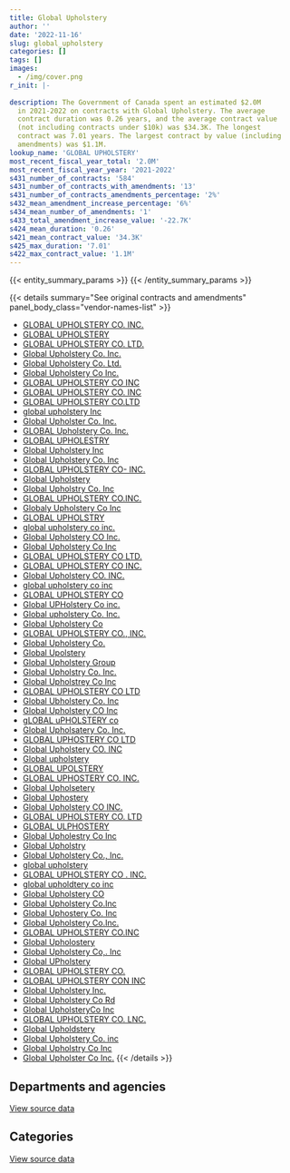 ```yaml
---
title: Global Upholstery
author: ''
date: '2022-11-16'
slug: global_upholstery
categories: []
tags: []
images:
  - /img/cover.png
r_init: |-
  
description: The Government of Canada spent an estimated $2.0M
  in 2021-2022 on contracts with Global Upholstery. The average
  contract duration was 0.26 years, and the average contract value
  (not including contracts under $10k) was $34.3K. The longest
  contract was 7.01 years. The largest contract by value (including
  amendments) was $1.1M.
lookup_name: 'GLOBAL UPHOLSTERY'
most_recent_fiscal_year_total: '2.0M'
most_recent_fiscal_year_year: '2021-2022'
s431_number_of_contracts: '584'
s431_number_of_contracts_with_amendments: '13'
s431_number_of_contracts_amendments_percentage: '2%'
s432_mean_amendment_increase_percentage: '6%'
s434_mean_number_of_amendments: '1'
s433_total_amendment_increase_value: '-22.7K'
s424_mean_duration: '0.26'
s421_mean_contract_value: '34.3K'
s425_max_duration: '7.01'
s422_max_contract_value: '1.1M'
---
```


<script src="/rmarkdown-libs/htmlwidgets/htmlwidgets.js"></script>
<link href="/rmarkdown-libs/datatables-css/datatables-crosstalk.css" rel="stylesheet" />
<script src="/rmarkdown-libs/datatables-binding/datatables.js"></script>
<script src="/rmarkdown-libs/jquery/jquery-3.6.0.min.js"></script>
<link href="/rmarkdown-libs/dt-core-bootstrap/css/dataTables.bootstrap.min.css" rel="stylesheet" />
<link href="/rmarkdown-libs/dt-core-bootstrap/css/dataTables.bootstrap.extra.css" rel="stylesheet" />
<script src="/rmarkdown-libs/dt-core-bootstrap/js/jquery.dataTables.min.js"></script>
<script src="/rmarkdown-libs/dt-core-bootstrap/js/dataTables.bootstrap.min.js"></script>
<link href="/rmarkdown-libs/crosstalk/css/crosstalk.min.css" rel="stylesheet" />
<script src="/rmarkdown-libs/crosstalk/js/crosstalk.min.js"></script>
<script src="/rmarkdown-libs/htmlwidgets/htmlwidgets.js"></script>
<link href="/rmarkdown-libs/datatables-css/datatables-crosstalk.css" rel="stylesheet" />
<script src="/rmarkdown-libs/datatables-binding/datatables.js"></script>
<script src="/rmarkdown-libs/jquery/jquery-3.6.0.min.js"></script>
<link href="/rmarkdown-libs/dt-core-bootstrap/css/dataTables.bootstrap.min.css" rel="stylesheet" />
<link href="/rmarkdown-libs/dt-core-bootstrap/css/dataTables.bootstrap.extra.css" rel="stylesheet" />
<script src="/rmarkdown-libs/dt-core-bootstrap/js/jquery.dataTables.min.js"></script>
<script src="/rmarkdown-libs/dt-core-bootstrap/js/dataTables.bootstrap.min.js"></script>
<link href="/rmarkdown-libs/crosstalk/css/crosstalk.min.css" rel="stylesheet" />
<script src="/rmarkdown-libs/crosstalk/js/crosstalk.min.js"></script>

{{< entity_summary_params >}}
{{< /entity_summary_params >}}

{{< details summary="See original contracts and amendments" panel_body_class="vendor-names-list" >}}
- [GLOBAL UPHOLSTERY CO. INC.](https://search.open.canada.ca/en/ct/?sort=contract_value_f%20desc&page=1&search_text=%22GLOBAL%20UPHOLSTERY%20CO.%20INC.%22)
- [GLOBAL UPHOLSTERY](https://search.open.canada.ca/en/ct/?sort=contract_value_f%20desc&page=1&search_text=%22GLOBAL%20UPHOLSTERY%22)
- [GLOBAL UPHOLSTERY CO. LTD.](https://search.open.canada.ca/en/ct/?sort=contract_value_f%20desc&page=1&search_text=%22GLOBAL%20UPHOLSTERY%20CO.%20LTD.%22)
- [Global Upholstery Co. Inc.](https://search.open.canada.ca/en/ct/?sort=contract_value_f%20desc&page=1&search_text=%22Global%20Upholstery%20Co.%20Inc.%22)
- [Global Upholstery Co. Ltd.](https://search.open.canada.ca/en/ct/?sort=contract_value_f%20desc&page=1&search_text=%22Global%20Upholstery%20Co.%20Ltd.%22)
- [Global Upholstery Co Inc.](https://search.open.canada.ca/en/ct/?sort=contract_value_f%20desc&page=1&search_text=%22Global%20Upholstery%20Co%20Inc.%22)
- [GLOBAL UPHOLSTERY CO INC](https://search.open.canada.ca/en/ct/?sort=contract_value_f%20desc&page=1&search_text=%22GLOBAL%20UPHOLSTERY%20CO%20INC%22)
- [GLOBAL UPHOLSTERY CO. INC](https://search.open.canada.ca/en/ct/?sort=contract_value_f%20desc&page=1&search_text=%22GLOBAL%20UPHOLSTERY%20CO.%20INC%22)
- [GLOBAL UPHOLSTERY CO.LTD](https://search.open.canada.ca/en/ct/?sort=contract_value_f%20desc&page=1&search_text=%22GLOBAL%20UPHOLSTERY%20CO.LTD%22)
- [global upholstery Inc](https://search.open.canada.ca/en/ct/?sort=contract_value_f%20desc&page=1&search_text=%22global%20upholstery%20Inc%22)
- [Global Upholster Co. Inc.](https://search.open.canada.ca/en/ct/?sort=contract_value_f%20desc&page=1&search_text=%22Global%20Upholster%20Co.%20Inc.%22)
- [GLOBAL Upholstery Co. Inc.](https://search.open.canada.ca/en/ct/?sort=contract_value_f%20desc&page=1&search_text=%22GLOBAL%20Upholstery%20Co.%20Inc.%22)
- [GLOBAL UPHOLESTRY](https://search.open.canada.ca/en/ct/?sort=contract_value_f%20desc&page=1&search_text=%22GLOBAL%20UPHOLESTRY%22)
- [Global Upholstery Inc](https://search.open.canada.ca/en/ct/?sort=contract_value_f%20desc&page=1&search_text=%22Global%20Upholstery%20Inc%22)
- [Global Upholstery Co. Inc](https://search.open.canada.ca/en/ct/?sort=contract_value_f%20desc&page=1&search_text=%22Global%20Upholstery%20Co.%20Inc%22)
- [GLOBAL UPHOLSTERY CO- INC.](https://search.open.canada.ca/en/ct/?sort=contract_value_f%20desc&page=1&search_text=%22GLOBAL%20UPHOLSTERY%20CO-%20INC.%22)
- [Global Upholstery](https://search.open.canada.ca/en/ct/?sort=contract_value_f%20desc&page=1&search_text=%22Global%20Upholstery%22)
- [Global Upholstry Co. Inc](https://search.open.canada.ca/en/ct/?sort=contract_value_f%20desc&page=1&search_text=%22Global%20Upholstry%20Co.%20Inc%22)
- [GLOBAL UPHOLSTERY CO.INC.](https://search.open.canada.ca/en/ct/?sort=contract_value_f%20desc&page=1&search_text=%22GLOBAL%20UPHOLSTERY%20CO.INC.%22)
- [Globaly Upholstery Co Inc](https://search.open.canada.ca/en/ct/?sort=contract_value_f%20desc&page=1&search_text=%22Globaly%20Upholstery%20Co%20Inc%22)
- [GLOBAL UPHOLSTRY](https://search.open.canada.ca/en/ct/?sort=contract_value_f%20desc&page=1&search_text=%22GLOBAL%20UPHOLSTRY%22)
- [global upholstery co inc.](https://search.open.canada.ca/en/ct/?sort=contract_value_f%20desc&page=1&search_text=%22global%20upholstery%20co%20inc.%22)
- [Global Upholstery CO Inc.](https://search.open.canada.ca/en/ct/?sort=contract_value_f%20desc&page=1&search_text=%22Global%20Upholstery%20CO%20Inc.%22)
- [Global Upholstery Co Inc](https://search.open.canada.ca/en/ct/?sort=contract_value_f%20desc&page=1&search_text=%22Global%20Upholstery%20Co%20Inc%22)
- [GLOBAL UPHOLSTERY CO LTD.](https://search.open.canada.ca/en/ct/?sort=contract_value_f%20desc&page=1&search_text=%22GLOBAL%20UPHOLSTERY%20CO%20LTD.%22)
- [GLOBAL UPHOLSTERY CO INC.](https://search.open.canada.ca/en/ct/?sort=contract_value_f%20desc&page=1&search_text=%22GLOBAL%20UPHOLSTERY%20CO%20INC.%22)
- [Global Upholstery CO. INC.](https://search.open.canada.ca/en/ct/?sort=contract_value_f%20desc&page=1&search_text=%22Global%20Upholstery%20CO.%20INC.%22)
- [global upholstery co inc](https://search.open.canada.ca/en/ct/?sort=contract_value_f%20desc&page=1&search_text=%22global%20upholstery%20co%20inc%22)
- [GLOBAL UPHOLSTERY CO](https://search.open.canada.ca/en/ct/?sort=contract_value_f%20desc&page=1&search_text=%22GLOBAL%20UPHOLSTERY%20CO%22)
- [Global UPHolstery Co inc.](https://search.open.canada.ca/en/ct/?sort=contract_value_f%20desc&page=1&search_text=%22Global%20UPHolstery%20Co%20inc.%22)
- [Global upholstery Co. Inc.](https://search.open.canada.ca/en/ct/?sort=contract_value_f%20desc&page=1&search_text=%22Global%20upholstery%20Co.%20Inc.%22)
- [Global Upholstery Co](https://search.open.canada.ca/en/ct/?sort=contract_value_f%20desc&page=1&search_text=%22Global%20Upholstery%20Co%22)
- [GLOBAL UPHOLSTERY CO., INC.](https://search.open.canada.ca/en/ct/?sort=contract_value_f%20desc&page=1&search_text=%22GLOBAL%20UPHOLSTERY%20CO.%2c%20INC.%22)
- [Global Upholstery Co.](https://search.open.canada.ca/en/ct/?sort=contract_value_f%20desc&page=1&search_text=%22Global%20Upholstery%20Co.%22)
- [Global Upolstery](https://search.open.canada.ca/en/ct/?sort=contract_value_f%20desc&page=1&search_text=%22Global%20Upolstery%22)
- [Global Upholstery Group](https://search.open.canada.ca/en/ct/?sort=contract_value_f%20desc&page=1&search_text=%22Global%20Upholstery%20Group%22)
- [Global Upholstry Co. Inc.](https://search.open.canada.ca/en/ct/?sort=contract_value_f%20desc&page=1&search_text=%22Global%20Upholstry%20Co.%20Inc.%22)
- [Global Upholstrey Co Inc](https://search.open.canada.ca/en/ct/?sort=contract_value_f%20desc&page=1&search_text=%22Global%20Upholstrey%20Co%20Inc%22)
- [GLOBAL UPHOLSTERY CO LTD](https://search.open.canada.ca/en/ct/?sort=contract_value_f%20desc&page=1&search_text=%22GLOBAL%20UPHOLSTERY%20CO%20LTD%22)
- [Global Ubholstery Co. Inc](https://search.open.canada.ca/en/ct/?sort=contract_value_f%20desc&page=1&search_text=%22Global%20Ubholstery%20Co.%20Inc%22)
- [Global Upholstery CO Inc](https://search.open.canada.ca/en/ct/?sort=contract_value_f%20desc&page=1&search_text=%22Global%20Upholstery%20CO%20Inc%22)
- [gLOBAL uPHOLSTERY co](https://search.open.canada.ca/en/ct/?sort=contract_value_f%20desc&page=1&search_text=%22gLOBAL%20uPHOLSTERY%20co%22)
- [Global Upholsatery Co. Inc.](https://search.open.canada.ca/en/ct/?sort=contract_value_f%20desc&page=1&search_text=%22Global%20Upholsatery%20Co.%20Inc.%22)
- [GLOBAL UPHOSTERY CO LTD](https://search.open.canada.ca/en/ct/?sort=contract_value_f%20desc&page=1&search_text=%22GLOBAL%20UPHOSTERY%20CO%20LTD%22)
- [Global Upholstery CO. INC](https://search.open.canada.ca/en/ct/?sort=contract_value_f%20desc&page=1&search_text=%22Global%20Upholstery%20CO.%20INC%22)
- [Global upholstery](https://search.open.canada.ca/en/ct/?sort=contract_value_f%20desc&page=1&search_text=%22Global%20upholstery%22)
- [GLOBAL UPOLSTERY](https://search.open.canada.ca/en/ct/?sort=contract_value_f%20desc&page=1&search_text=%22GLOBAL%20UPOLSTERY%22)
- [GLOBAL UPHOSTERY CO. INC.](https://search.open.canada.ca/en/ct/?sort=contract_value_f%20desc&page=1&search_text=%22GLOBAL%20UPHOSTERY%20CO.%20INC.%22)
- [Global Upholsetery](https://search.open.canada.ca/en/ct/?sort=contract_value_f%20desc&page=1&search_text=%22Global%20Upholsetery%22)
- [Global Uphostery](https://search.open.canada.ca/en/ct/?sort=contract_value_f%20desc&page=1&search_text=%22Global%20Uphostery%22)
- [Global Upholstery CO INC.](https://search.open.canada.ca/en/ct/?sort=contract_value_f%20desc&page=1&search_text=%22Global%20Upholstery%20CO%20INC.%22)
- [GLOBAL UPHOLSTERY CO. LTD](https://search.open.canada.ca/en/ct/?sort=contract_value_f%20desc&page=1&search_text=%22GLOBAL%20UPHOLSTERY%20CO.%20LTD%22)
- [GLOBAL ULPHOSTERY](https://search.open.canada.ca/en/ct/?sort=contract_value_f%20desc&page=1&search_text=%22GLOBAL%20ULPHOSTERY%22)
- [Global Upholestry Co Inc](https://search.open.canada.ca/en/ct/?sort=contract_value_f%20desc&page=1&search_text=%22Global%20Upholestry%20Co%20Inc%22)
- [Global Upholstry](https://search.open.canada.ca/en/ct/?sort=contract_value_f%20desc&page=1&search_text=%22Global%20Upholstry%22)
- [Global Upholstery Co., Inc.](https://search.open.canada.ca/en/ct/?sort=contract_value_f%20desc&page=1&search_text=%22Global%20Upholstery%20Co.%2c%20Inc.%22)
- [global upholstery](https://search.open.canada.ca/en/ct/?sort=contract_value_f%20desc&page=1&search_text=%22global%20upholstery%22)
- [GLOBAL UPHOLSTERY CO . INC.](https://search.open.canada.ca/en/ct/?sort=contract_value_f%20desc&page=1&search_text=%22GLOBAL%20UPHOLSTERY%20CO%20.%20INC.%22)
- [global upholdtery co inc](https://search.open.canada.ca/en/ct/?sort=contract_value_f%20desc&page=1&search_text=%22global%20upholdtery%20co%20inc%22)
- [Global Upholstery CO](https://search.open.canada.ca/en/ct/?sort=contract_value_f%20desc&page=1&search_text=%22Global%20Upholstery%20CO%22)
- [Global Upholstery Co.Inc](https://search.open.canada.ca/en/ct/?sort=contract_value_f%20desc&page=1&search_text=%22Global%20Upholstery%20Co.Inc%22)
- [Global Uphostery Co. Inc](https://search.open.canada.ca/en/ct/?sort=contract_value_f%20desc&page=1&search_text=%22Global%20Uphostery%20Co.%20Inc%22)
- [Global Upholstery Co.Inc.](https://search.open.canada.ca/en/ct/?sort=contract_value_f%20desc&page=1&search_text=%22Global%20Upholstery%20Co.Inc.%22)
- [GLOBAL UPHOLSTERY CO.INC](https://search.open.canada.ca/en/ct/?sort=contract_value_f%20desc&page=1&search_text=%22GLOBAL%20UPHOLSTERY%20CO.INC%22)
- [Global Upholostery](https://search.open.canada.ca/en/ct/?sort=contract_value_f%20desc&page=1&search_text=%22Global%20Upholostery%22)
- [Global Upholstery Co,. Inc](https://search.open.canada.ca/en/ct/?sort=contract_value_f%20desc&page=1&search_text=%22Global%20Upholstery%20Co%2c.%20Inc%22)
- [Global UPholstery](https://search.open.canada.ca/en/ct/?sort=contract_value_f%20desc&page=1&search_text=%22Global%20UPholstery%22)
- [GLOBAL UPHOLSTERY CO.](https://search.open.canada.ca/en/ct/?sort=contract_value_f%20desc&page=1&search_text=%22GLOBAL%20UPHOLSTERY%20CO.%22)
- [GLOBAL UPHOLSTERY CON INC](https://search.open.canada.ca/en/ct/?sort=contract_value_f%20desc&page=1&search_text=%22GLOBAL%20UPHOLSTERY%20CON%20INC%22)
- [Global Upholstery Inc.](https://search.open.canada.ca/en/ct/?sort=contract_value_f%20desc&page=1&search_text=%22Global%20Upholstery%20Inc.%22)
- [Global Upholstery Co Rd](https://search.open.canada.ca/en/ct/?sort=contract_value_f%20desc&page=1&search_text=%22Global%20Upholstery%20Co%20Rd%22)
- [Global UpholsteryCo Inc](https://search.open.canada.ca/en/ct/?sort=contract_value_f%20desc&page=1&search_text=%22Global%20UpholsteryCo%20Inc%22)
- [GLOBAL UPHOLSTERY CO. LNC.](https://search.open.canada.ca/en/ct/?sort=contract_value_f%20desc&page=1&search_text=%22GLOBAL%20UPHOLSTERY%20CO.%20LNC.%22)
- [Global Upholdstery](https://search.open.canada.ca/en/ct/?sort=contract_value_f%20desc&page=1&search_text=%22Global%20Upholdstery%22)
- [Global Upholstery Co. inc](https://search.open.canada.ca/en/ct/?sort=contract_value_f%20desc&page=1&search_text=%22Global%20Upholstery%20Co.%20inc%22)
- [Global Upholstry Co Inc](https://search.open.canada.ca/en/ct/?sort=contract_value_f%20desc&page=1&search_text=%22Global%20Upholstry%20Co%20Inc%22)
- [Global Upholster Co Inc.](https://search.open.canada.ca/en/ct/?sort=contract_value_f%20desc&page=1&search_text=%22Global%20Upholster%20Co%20Inc.%22)
{{< /details >}}

## Departments and agencies

<div id="htmlwidget-1" style="width:100%;height:auto;" class="datatables html-widget"></div>
<script type="application/json" data-for="htmlwidget-1">{"x":{"style":"bootstrap","filter":"none","vertical":false,"data":[["<a href=\"/departments/aafc-aac/\">Agriculture and Agri-Food Canada<\/a>","<a href=\"/departments/aandc-aadnc/\">Crown-Indigenous Relations and Northern Affairs Canada<\/a>","<a href=\"/departments/acoa-apeca/\">Atlantic Canada Opportunities Agency<\/a>","<a href=\"/departments/cas-satj/\">Courts Administration Service<\/a>","<a href=\"/departments/cbsa-asfc/\">Canada Border Services Agency<\/a>","<a href=\"/departments/cfia-acia/\">Canadian Food Inspection Agency<\/a>","<a href=\"/departments/chrc-ccdp/\">Canadian Human Rights Commission<\/a>","<a href=\"/departments/cic/\">Immigration, Refugees and Citizenship Canada<\/a>","<a href=\"/departments/cnsc-ccsn/\">Canadian Nuclear Safety Commission<\/a>","<a href=\"/departments/cra-arc/\">Canada Revenue Agency<\/a>","<a href=\"/departments/csc-scc/\">Correctional Service of Canada<\/a>","<a href=\"/departments/csps-efpc/\">Canada School of Public Service<\/a>","<a href=\"/departments/dfatd-maecd/\">Global Affairs Canada<\/a>","<a href=\"/departments/dfo-mpo/\">Fisheries and Oceans Canada<\/a>","<a href=\"/departments/dnd-mdn/\">National Defence<\/a>","<a href=\"/departments/ec/\">Environment and Climate Change Canada<\/a>","<a href=\"/departments/elections/\">Elections Canada<\/a>","<a href=\"/departments/esdc-edsc/\">Employment and Social Development Canada<\/a>","<a href=\"/departments/hc-sc/\">Health Canada<\/a>","<a href=\"/departments/ic/\">Innovation, Science and Economic Development Canada<\/a>","<a href=\"/departments/irb-cisr/\">Immigration and Refugee Board of Canada<\/a>","<a href=\"/departments/isc-sac/\">Indigenous Services Canada<\/a>","<a href=\"/departments/jus/\">Department of Justice Canada<\/a>","<a href=\"/departments/nrc-cnrc/\">National Research Council Canada<\/a>","<a href=\"/departments/nrcan-rncan/\">Natural Resources Canada<\/a>","<a href=\"/departments/nserc-crsng/\">Natural Sciences and Engineering Research Council of Canada<\/a>","<a href=\"/departments/ocol-clo/\">Office of the Commissioner of Official Languages<\/a>","<a href=\"/departments/osgg-bsgg/\">Office of the Secretary to the Governor General<\/a>","<a href=\"/departments/pbc-clcc/\">Parole Board of Canada<\/a>","<a href=\"/departments/pc/\">Parks Canada<\/a>","<a href=\"/departments/pch/\">Canadian Heritage<\/a>","<a href=\"/departments/pco-bcp/\">Privy Council Office<\/a>","<a href=\"/departments/phac-aspc/\">Public Health Agency of Canada<\/a>","<a href=\"/departments/ppsc-sppc/\">Public Prosecution Service of Canada<\/a>","<a href=\"/departments/ps-sp/\">Public Safety Canada<\/a>","<a href=\"/departments/pwgsc-tpsgc/\">Public Services and Procurement Canada<\/a>","<a href=\"/departments/rcmp-grc/\">Royal Canadian Mounted Police<\/a>","<a href=\"/departments/ssc-spc/\">Shared Services Canada<\/a>","<a href=\"/departments/sshrc-crsh/\">Social Sciences and Humanities Research Council of Canada<\/a>","<a href=\"/departments/statcan/\">Statistics Canada<\/a>","<a href=\"/departments/tbs-sct/\">Treasury Board of Canada Secretariat<\/a>","<a href=\"/departments/tc/\">Transport Canada<\/a>","<a href=\"/departments/vrab-tacra/\">Veterans Review and Appeal Board<\/a>"],[242545.02,24824.1,null,12951.5,122129.66,10443.69,48773.62,67152.52,null,13982.79,null,23218.22,70628.09,12001.08,1223780.53,33479.48,null,140839.7,30546.79,8913.44,null,24824.1,44121.39,null,20464.13,11625.99,null,null,23263.88,12404.83,null,null,11477.98,133975.45,2876.06,1306114.51,272102.36,null,null,null,null,45426.29,21116.91],[18525.73,null,41356.2,null,40293.38,null,null,44179.91,null,null,null,null,191941.62,142549.78,549975.46,39652.08,51942.73,339983.35,148577.76,null,290622.8,null,60835.65,null,4543.11,null,null,11322.6,null,63041.6,null,null,null,14755.37,37890.15,1589083.06,289059.11,16072,17836.19,43224.76,24998.71,226108.92,null],[null,null,11311.17,null,127331.29,null,null,28574.35,74539.37,null,null,null,113182.63,101541.08,1241076.31,null,null,301618.32,3387.04,null,null,null,null,null,11483.99,null,null,15393.41,null,47548.35,null,14825.21,null,10426.51,null,432481.69,246882.1,null,138515.13,null,null,23236.16,23526.7],[null,null,null,null,15993.3,null,null,null,null,null,39299.14,null,58045.99,30019.55,890404.11,null,null,173758.82,33775.11,null,42447.9,21512.24,22696.62,10405.27,null,null,35152.92,377.92,14178.68,14700.53,15370.65,14272.58,null,null,null,324190.04,202509.13,null,null,null,null,40389.81,null]],"container":"<table class=\"table table-striped table-hover row-border order-column display\">\n  <thead>\n    <tr>\n      <th>Department<\/th>\n      <th>2018-2019<\/th>\n      <th>2019-2020<\/th>\n      <th>2020-2021<\/th>\n      <th>2021-2022<\/th>\n    <\/tr>\n  <\/thead>\n<\/table>","options":{"order":[[4,"desc"]],"pageLength":10,"autoWidth":true,"columnDefs":[{"targets":1,"render":"function(data, type, row, meta) {\n    return type !== 'display' ? data : DTWidget.formatCurrency(data, \"$\", 2, 3, \",\", \".\", true, null);\n  }"},{"targets":2,"render":"function(data, type, row, meta) {\n    return type !== 'display' ? data : DTWidget.formatCurrency(data, \"$\", 2, 3, \",\", \".\", true, null);\n  }"},{"targets":3,"render":"function(data, type, row, meta) {\n    return type !== 'display' ? data : DTWidget.formatCurrency(data, \"$\", 2, 3, \",\", \".\", true, null);\n  }"},{"targets":4,"render":"function(data, type, row, meta) {\n    return type !== 'display' ? data : DTWidget.formatCurrency(data, \"$\", 2, 3, \",\", \".\", true, null);\n  }"},{"width":"16%","targets":[1,2,3,4]},{"className":"dt-right","targets":[1,2,3,4]}],"orderClasses":false}},"evals":["options.columnDefs.0.render","options.columnDefs.1.render","options.columnDefs.2.render","options.columnDefs.3.render"],"jsHooks":[]}</script>
<p class="text-right">
<a href="https://github.com/GoC-Spending/contracts-data/tree/main/data/out/vendors/global_upholstery/summary_by_fiscal_year_by_department.csv" class="source-data-link btn btn-link">View source data</a>
</p>

## Categories

<div id="htmlwidget-2" style="width:100%;height:auto;" class="datatables html-widget"></div>
<script type="application/json" data-for="htmlwidget-2">{"x":{"style":"bootstrap","filter":"none","vertical":false,"data":[["<a href=\"/categories/facilities_and_construction/\">Facilities and construction<\/a>","<a href=\"/categories/office_management/\">Office management<\/a>","<a href=\"/categories/defence/\">Defence<\/a>","<a href=\"/categories/information_technology/\">Information technology<\/a>","<a href=\"/categories/medical/\">Medical<\/a>","<a href=\"/categories/industrial_products_and_services/\">Industrial products and services<\/a>"],[92238.11,3381277.41,null,154797.3,null,387691.3],[90643.14,4028192.04,null,null,null,179536.86],[83386.58,2609571.26,11261.62,6913.28,null,255748.06],[149160.62,1777104.69,null,26363.23,13046.23,33825.55]],"container":"<table class=\"table table-striped table-hover row-border order-column display\">\n  <thead>\n    <tr>\n      <th>Category<\/th>\n      <th>2018-2019<\/th>\n      <th>2019-2020<\/th>\n      <th>2020-2021<\/th>\n      <th>2021-2022<\/th>\n    <\/tr>\n  <\/thead>\n<\/table>","options":{"order":[[4,"desc"]],"dom":"t","pageLength":30,"autoWidth":true,"columnDefs":[{"targets":1,"render":"function(data, type, row, meta) {\n    return type !== 'display' ? data : DTWidget.formatCurrency(data, \"$\", 2, 3, \",\", \".\", true, null);\n  }"},{"targets":2,"render":"function(data, type, row, meta) {\n    return type !== 'display' ? data : DTWidget.formatCurrency(data, \"$\", 2, 3, \",\", \".\", true, null);\n  }"},{"targets":3,"render":"function(data, type, row, meta) {\n    return type !== 'display' ? data : DTWidget.formatCurrency(data, \"$\", 2, 3, \",\", \".\", true, null);\n  }"},{"targets":4,"render":"function(data, type, row, meta) {\n    return type !== 'display' ? data : DTWidget.formatCurrency(data, \"$\", 2, 3, \",\", \".\", true, null);\n  }"},{"width":"16%","targets":[1,2,3,4]},{"className":"dt-right","targets":[1,2,3,4]}],"orderClasses":false,"lengthMenu":[10,25,30,50,100]}},"evals":["options.columnDefs.0.render","options.columnDefs.1.render","options.columnDefs.2.render","options.columnDefs.3.render"],"jsHooks":[]}</script>
<p class="text-right">
<a href="https://github.com/GoC-Spending/contracts-data/tree/main/data/out/vendors/global_upholstery/summary_by_fiscal_year_by_category.csv" class="source-data-link btn btn-link">View source data</a>
</p>
